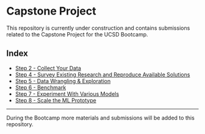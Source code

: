 # Capstone Project

This repository is currently under construction and contains submissions related to the Capstone Project for the UCSD Bootcamp.

## Index

- [Step 2 - Collect Your Data](./2-EDA)
- [Step 4 - Survey Existing Research and Reproduce Available Solutions](./4-Survey_Existing_Research)
- [Step 5 - Data Wrangling & Exploration](./5-Data_Wrangling)
- [Step 6 - Benchmark](./6-Benchmark_your_model)
- [Step 7 - Experiment With Various Models](./7-Experiment_with_various_Models)
- [Step 8 - Scale the ML Prototype](./8-Scaling_the_Prototype)

---

During the Bootcamp more materials and submissions will be added to this repository.
